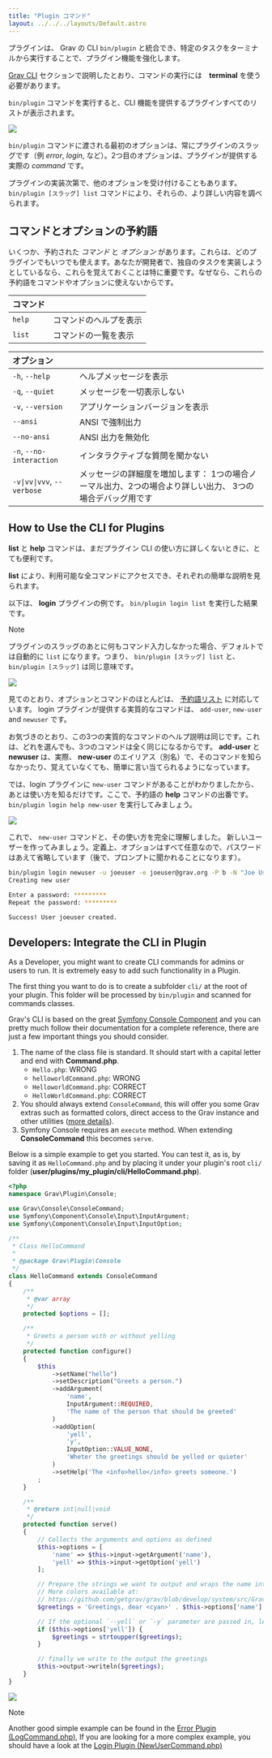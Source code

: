 ```yaml
---
title: "Plugin コマンド"
layout: ../../../layouts/Default.astro
---
```


プラグインは、 Grav の CLI `bin/plugin` と統合でき、特定のタスクをターミナルから実行することで、プラグイン機能を強化します。

[Grav CLI](../02.grav-cli/) セクションで説明したとおり、コマンドの実行には　**terminal** を使う必要があります。

`bin/plugin` コマンドを実行すると、CLI 機能を提供するプラグインすべてのリストが表示されます。

![](bin-plugin.png)

`bin/plugin` コマンドに渡される最初のオプションは、常にプラグインのスラッグです（例  _error_, _login_, など）。2つ目のオプションは、プラグインが提供する実際の _command_ です。

プラグインの実装次第で、他のオプションを受け付けることもあります。`bin/plugin [スラッグ] list` コマンドにより、それらの、より詳しい内容を調べられます。

<h2 id="reserved-commands-and-options">コマンドとオプションの予約語</h2>

いくつか、予約された _コマンド_ と _オプション_ があります。これらは、どのプラグインでもいつでも使えます。あなたが開発者で、独自のタスクを実装しようとしているなら、これらを覚えておくことは特に重要です。なぜなら、これらの予約語をコマンドやオプションに使えないからです。

| **コマンド** |   |
| :----- | :----- |
| `help`       | コマンドのヘルプを表示 |
| `list`       | コマンドの一覧を表示 |

| **オプション** |   |
| :----- | :----- |
| `-h`, `--help`   | ヘルプメッセージを表示 |
| `-q`, `--quiet`  | メッセージを一切表示しない |
| `-v`, `--version` | アプリケーションバージョンを表示 |
| `--ansi`  | ANSI で強制出力 |
| `--no-ansi`  | ANSI 出力を無効化 |
| `-n`, `--no-interaction`   | インタラクティブな質問を聞かない |
| `-v\|vv\|vvv`, `--verbose`   | メッセージの詳細度を増加します： 1つの場合ノーマル出力、2つの場合より詳しい出力、 3つの場合デバッグ用です |

## How to Use the CLI for Plugins

**list** と **help** コマンドは、まだプラグイン CLI の使い方に詳しくないときに、とても便利です。

**list** により、利用可能な全コマンドにアクセスでき、それぞれの簡単な説明を見られます。

以下は、 **login** プラグインの例です。 `bin/plugin login list` を実行した結果です。

> [!Note]  
> プラグインのスラッグのあとに何もコマンド入力しなかった場合、デフォルトでは自動的に `list` になります。つまり、 `bin/plugin [スラッグ] list` と、 `bin/plugin [スラッグ]` は同じ意味です。

![](bin-plugin-login.webp)

見てのとおり、オプションとコマンドのほとんどは、 [予約語リスト](#reserved-commands-and-options) に対応しています。 login プラグインが提供する実質的なコマンドは、 `add-user`, `new-user` and `newuser` です。

お気づきのとおり、この3つの実質的なコマンドのヘルプ説明は同じです。これは、どれを選んでも、3つのコマンドは全く同じになるからです。 **add-user** と **newuser** は、実際、 **new-user** のエイリアス（別名）で、そのコマンドを知らなかったり、覚えていなくても、簡単に言い当てられるようになっています。

では、login プラグインに `new-user` コマンドがあることがわかりましたから、あとは使い方を知るだけです。ここで、予約語の **help** コマンドの出番です。 `bin/plugin login help new-user` を実行してみましょう。

![](bin-plugin-newuser.webp)

これで、 `new-user` コマンドと、その使い方を完全に理解しました。
新しいユーザーを作ってみましょう。定義上、オプションはすべて任意なので、パスワードはあえて省略しています（後で、プロンプトに聞かれることになります）。

```bash
bin/plugin login newuser -u joeuser -e joeuser@grav.org -P b -N "Joe User" -t "Site Administrator"
Creating new user

Enter a password: *********
Repeat the password: *********

Success! User joeuser created.
```

## Developers: Integrate the CLI in Plugin

As a Developer, you might want to create CLI commands for admins or users to run. It is extremely easy to add such functionality in a Plugin.

The first thing you want to do is to create a subfolder `cli/` at the root of your plugin. This folder will be processed by `bin/plugin` and scanned for commands classes.

Grav's CLI is based on the great [Symfony Console Component](http://symfony.com/doc/current/components/console/introduction.html) and you can pretty much follow their documentation for a complete reference, there are just a few important things you should consider.

1. The name of the class file is standard. It should start with a capital letter and end with **Command.php**.
    * `Hello.php`: WRONG
    * `helloworldCommand.php`: WRONG
    * `HelloworldCommand.php`: CORRECT
    * `HelloWorldCommand.php`: CORRECT
2. You should always extend `ConsoleCommand`, this will offer you some Grav extras such as formatted colors, direct access to the Grav instance and other utilities ([more details](https://github.com/getgrav/grav/blob/develop/system/src/Grav/Console/ConsoleTrait.php)).
3. Symfony Console requires an `execute` method. When extending **ConsoleCommand** this becomes `serve`.

Below is a simple example to get you started. You can test it, as is, by saving it as `HelloCommand.php` and by placing it under your plugin's root `cli/` folder (**user/plugins/my_plugin/cli/HelloCommand.php**).

```php
<?php
namespace Grav\Plugin\Console;

use Grav\Console\ConsoleCommand;
use Symfony\Component\Console\Input\InputArgument;
use Symfony\Component\Console\Input\InputOption;

/**
 * Class HelloCommand
 *
 * @package Grav\Plugin\Console
 */
class HelloCommand extends ConsoleCommand
{
    /**
     * @var array
     */
    protected $options = [];

    /**
     * Greets a person with or without yelling
     */
    protected function configure()
    {
        $this
            ->setName("hello")
            ->setDescription("Greets a person.")
            ->addArgument(
                'name',
                InputArgument::REQUIRED,
                'The name of the person that should be greeted'
            )
            ->addOption(
                'yell',
                'y',
                InputOption::VALUE_NONE,
                'Wheter the greetings should be yelled or quieter'
            )
            ->setHelp('The <info>hello</info> greets someone.')
        ;
    }

    /**
     * @return int|null|void
     */
    protected function serve()
    {
        // Collects the arguments and options as defined
        $this->options = [
            'name' => $this->input->getArgument('name'),
            'yell' => $this->input->getOption('yell')
        ];

        // Prepare the strings we want to output and wraps the name into a cyan color
        // More colors available at:
        // https://github.com/getgrav/grav/blob/develop/system/src/Grav/Console/ConsoleTrait.php
        $greetings = 'Greetings, dear <cyan>' . $this->options['name'] . '</cyan>!';

        // If the optional `--yell` or `-y` parameter are passed in, let's convert everything to uppercase
        if ($this->options['yell']) {
            $greetings = strtoupper($greetings);
        }

        // finally we write to the output the greetings
        $this->output->writeln($greetings);
    }
}
```

![](grav-plugin-hello.webp)

> [!Note]  
> Another good simple example can be found in the [Error Plugin (LogCommand.php)](https://github.com/getgrav/grav-plugin-error/blob/develop/cli/LogCommand.php), If you are looking for a more complex example, you should have a look at the [Login Plugin (NewUserCommand.php)](https://github.com/getgrav/grav-plugin-login/blob/develop/cli/NewUserCommand.php)

